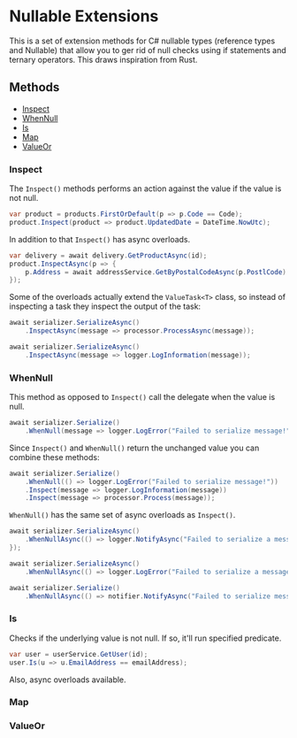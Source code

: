 # Nullable Extensions

This is a set of extension methods for C# nullable types (reference types and Nullable<T>)
that allow you to ger rid of null checks using if statements and ternary operators.
This draws inspiration from Rust.

## Methods
- [Inspect](#inspect)
- [WhenNull](#whennull)
- [Is](#is)
- [Map](#map)
- [ValueOr](#valueor)

### Inspect

The `Inspect()` methods performs an action against the value if the value is not null.

```csharp
var product = products.FirstOrDefault(p => p.Code == Code);
product.Inspect(product => product.UpdatedDate = DateTime.NowUtc);
```

In addition to that `Inspect()` has async overloads.
```csharp
var delivery = await delivery.GetProductAsync(id);
product.InspectAsync(p => {
    p.Address = await addressService.GetByPostalCodeAsync(p.PostlCode)
});
```

Some of the overloads actually extend the `ValueTask<T>` class,
so instead of inspecting a task they inspect the output of the task:

```csharp
await serializer.SerializeAsync()
    .InspectAsync(message => processor.ProcessAsync(message));
```

```csharp
await serializer.SerializeAsync()
    .InspectAsync(message => logger.LogInformation(message));
```

### WhenNull

This method as opposed to `Inspect()` call the delegate when the value is null.

```csharp
await serializer.Serialize()
    .WhenNull(message => logger.LogError("Failed to serialize message!"));
```

Since `Inspect()` and `WhenNull()` return the unchanged value you can combine these methods:

```csharp
await serializer.Serialize()
    .WhenNull(() => logger.LogError("Failed to serialize message!"))
    .Inspect(message => logger.LogInformation(message))
    .Inspect(message => processor.Process(message));
```

`WhenNull()` has the same set of async overloads as `Inspect()`.

```csharp
await serializer.SerializeAsync()
    .WhenNullAsync(() => logger.NotifyAsync("Failed to serialize a message!"));
});
```

```csharp
await serializer.SerializeAsync()
    .WhenNullAsync(() => logger.LogError("Failed to serialize a message!"));
```

```csharp
await serializer.Serialize()
    .WhenNullAsync(() => notifier.NotifyAsync("Failed to serialize message!"));
```

### Is

Checks if the underlying value is not null. If so, it'll run specified predicate.

```csharp
var user = userService.GetUser(id);
user.Is(u => u.EmailAddress == emailAddress);
```

Also, async overloads available.

### Map

### ValueOr
